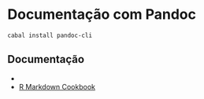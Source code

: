 # Documentação com Pandoc

```
cabal install pandoc-cli
```

## Documentação

* []()
* [R Markdown Cookbook](https://bookdown.org/yihui/rmarkdown-cookbook/)
